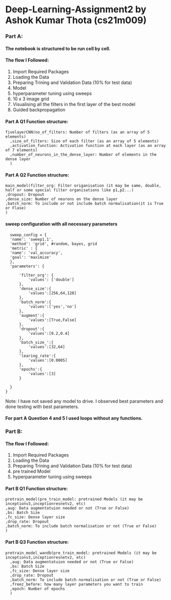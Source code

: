 # Deep-Learning-Assignment2 by Ashok Kumar Thota (cs21m009)

### Part A:
#### The notebook is structured to be run cell by cell.
#### The flow I Followed:
1. Import Required Packages
2. Loading the Data
3. Preparing Trining and Validation Data (10% for test data)
4. Model
5. hyperparameter tuning using sweeps
6. 10 x 3 image grid
7. Visualising all the filters in the first layer of the best model
8. Guided backpropagation
#### Part A Q1 Function structure:
```
fivelayerCNN(no_of_filters: Number of filters (as an array of 5 elements)
  ,size_of_filters: Size of each filter (as an array of 5 elements) 
  ,activation_function: Activation function at each layer (as an array of 7 elements)
  ,number_of_neurons_in_the_dense_layer: Number of elements in the dense layer
  )
```
#### Part A Q2 Function structure:
  ```
main_model(filter_org: Filter origanisation (it may be same, double, half or some special filter organisations like p1,p2...)
  ,dropout: Dropout
  ,dense_size: Number of neurons on the dense layer
  ,batch_norm: To include or not include batch normalisation(it is True or Flase)
  )
```
#### sweep configuration with all necessary parameters
  ```
    sweep_config = {
    'name': 'sweep1.1',
    'method': 'grid', #random, bayes, grid
    'metric' : {
    'name': 'val_accuracy',
    'goal': 'maximize'   
    },
    'parameters': {
        
        'filter_org': {
            'values': ['double']
        },
        'dense_size':{
            'values':[256,64,128]
        },
        'batch_norm':{
            'values':['yes','no']
        },
        'augment':{
            'values':[True,False]   
        },
        'dropout':{
            'values':[0.2,0.4]
        },
        'batch_size_':{
            'values':[32,64]
        },
        'learing_rate':{
            'values':[0.0005]
        },
        'epochs':{
            'values':[3]
        }
           
    }
}

```

Note: I have not saved any model to drive. I observed best parameters and done testing with best parameters.
#### For part A Question 4 and 5 I used loops without any functions.

### Part B:
#### The flow I Followed:
1. Import Required Packages
2. Loading the Data
3. Preparing Trining and Validation Data (10% for test data)
4. pre trained Model
5. hyperparameter tuning using sweeps
#### Part B Q1 Function structure:
```
pretrain_model(pre_train_model: pretrained Models (it may be inceptionv3,inceptionresnetv2, etc)
,aug: Data augmentatuion needed or not (True or False)
,bs: Batch Size
,fc_size: Dense layer size
,drop_rate: Dropout
,batch_norm: To include batch normalisation or not (True or False)
)
```
#### Part B Q3 Function structure:
```
pretrain_model_wandb(pre_train_model: pretrained Models (it may be inceptionv3,inceptionresnetv2, etc)
  ,aug: Data augmentatuion needed or not (True or False)
  ,bs: Batch Size
  ,fc_size: Dense layer size
  ,drop_rate: Dropout
  ,batch_norm: To include batch normalisation or not (True or False)
  ,freez_before: how many layer parameters you want to train
  ,epoch: Number of epochs
  )
```
